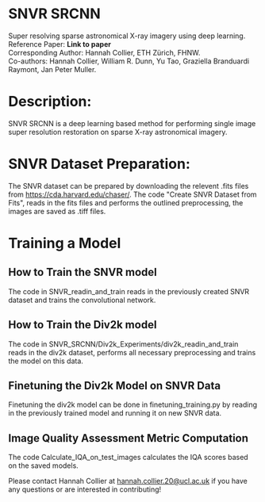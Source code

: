 # SNVR SRCNN
Super resolving sparse astronomical X-ray imagery using deep learning.\
Reference Paper: **Link to paper** \
Corresponding Author: Hannah Collier, ETH Zürich, FHNW.\
Co-authors: Hannah Collier, William R. Dunn, Yu Tao, Graziella Branduardi Raymont, Jan Peter Muller.

# Description: 
SNVR SRCNN is a deep learning based method for performing single image super resolution restoration on sparse X-ray astronomical imagery.

# SNVR Dataset Preparation:
The SNVR dataset can be prepared by downloading the relevent .fits files from https://cda.harvard.edu/chaser/. The code "Create SNVR Dataset from Fits", reads in the fits files and performs the outlined preprocessing, the images are saved as .tiff files.

# Training a Model
## How to Train the SNVR model
The code in SNVR_readin_and_train reads in the previously created SNVR dataset and trains the convolutional network.

## How to Train the Div2k model
The code in SNVR_SRCNN/Div2k_Experiments/div2k_readin_and_train reads in the div2k dataset, performs all necessary preprocessing and trains the model on this data.

## Finetuning the Div2k Model on SNVR Data
Finetuning the div2k model can be done in finetuning_training.py by reading in the previously trained model and running it on new SNVR data.

## Image Quality Assessment Metric Computation
The code Calculate_IQA_on_test_images calculates the IQA scores based on the saved models.

Please contact Hannah Collier at hannah.collier.20@ucl.ac.uk if you have any questions or are interested in contributing!
